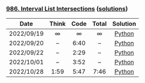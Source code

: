 ### [986. Interval List Intersections](https://leetcode.com/problems/interval-list-intersections/) ([solutions](https://github.com/jxcrw/enigmata/blob/main/leetcode/986.%20Interval%20List%20Intersections))

|    Date    | Think | Code | Total |                                                                  Solution                                                                  |
|:----------:|:-----:|:----:|:-----:|:------------------------------------------------------------------------------------------------------------------------------------------:|
| 2022/09/19 |   ∞   |  ∞   |   ∞   |      [Python](https://github.com/jxcrw/enigmata/blob/main/leetcode/986.%20Interval%20List%20Intersections/interval_intersections.py)       |
| 2022/09/20 |   –   | 6:40 |   –   | [Python](https://github.com/jxcrw/enigmata/blob/main/leetcode/986.%20Interval%20List%20Intersections/interval_intersections_2022-09-20.py) |
| 2022/09/22 |   –   | 2:29 |   –   | [Python](https://github.com/jxcrw/enigmata/blob/main/leetcode/986.%20Interval%20List%20Intersections/interval_intersections_2022-09-22.py) |
| 2022/10/01 |   –   | 3:52 |   –   | [Python](https://github.com/jxcrw/enigmata/blob/main/leetcode/986.%20Interval%20List%20Intersections/interval_intersections_2022-10-01.py) |
| 2022/10/28 | 1:59  | 5:47 | 7:46  | [Python](https://github.com/jxcrw/enigmata/blob/main/leetcode/986.%20Interval%20List%20Intersections/interval_intersections_2022-10-28.py) |
